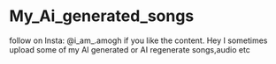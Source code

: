# My_Ai_generated_songs

follow on Insta: @i_am_.amogh if you like the content.
Hey I sometimes upload some of my AI generated or AI regenerate songs,audio etc
